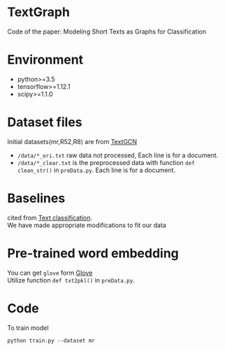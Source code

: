 # TextGraph
Code of the paper:  Modeling Short Texts as Graphs for Classification
# Environment
* python>=3.5
* tensorflow>=1.12.1
* scipy>=1.1.0
# Dataset files
Initial datasets(mr,R52,R8) are from [TextGCN](https://github.com/yao8839836/text_gcn)
* `/data/*_ori.txt` raw data not processed, Each line is for a document.
* `/data/*_clear.txt` is the preprocessed data with function `def clean_str()` in `preData.py`. Each line is for a document.
# Baselines
cited from [Text classification](https://github.com/zhengwsh/text-classification).  
We have made appropriate modifications to fit our data
# Pre-trained word embedding
You can get `glove` form [Glove](https://nlp.stanford.edu/projects/glove/)  
Utilize function `def txt2pkl()` in `preData.py`. 
# Code
To train model 

    python train.py --dataset mr

    

